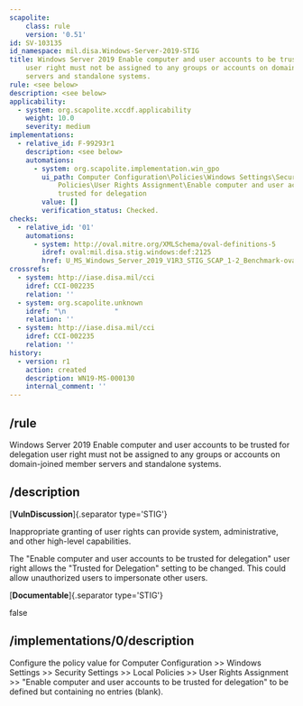 ```yaml
---
scapolite:
    class: rule
    version: '0.51'
id: SV-103135
id_namespace: mil.disa.Windows-Server-2019-STIG
title: Windows Server 2019 Enable computer and user accounts to be trusted for delegation
    user right must not be assigned to any groups or accounts on domain-joined member
    servers and standalone systems.
rule: <see below>
description: <see below>
applicability:
  - system: org.scapolite.xccdf.applicability
    weight: 10.0
    severity: medium
implementations:
  - relative_id: F-99293r1
    description: <see below>
    automations:
      - system: org.scapolite.implementation.win_gpo
        ui_path: Computer Configuration\Policies\Windows Settings\Security Settings\Local
            Policies\User Rights Assignment\Enable computer and user accounts to be
            trusted for delegation
        value: []
        verification_status: Checked.
checks:
  - relative_id: '01'
    automations:
      - system: http://oval.mitre.org/XMLSchema/oval-definitions-5
        idref: oval:mil.disa.stig.windows:def:2125
        href: U_MS_Windows_Server_2019_V1R3_STIG_SCAP_1-2_Benchmark-oval.xml
crossrefs:
  - system: http://iase.disa.mil/cci
    idref: CCI-002235
    relation: ''
  - system: org.scapolite.unknown
    idref: "\n            "
    relation: ''
  - system: http://iase.disa.mil/cci
    idref: CCI-002235
    relation: ''
history:
  - version: r1
    action: created
    description: WN19-MS-000130
    internal_comment: ''
---
```



## /rule

Windows Server 2019 Enable computer and user accounts to be trusted for delegation user right must not be assigned to any groups or accounts on domain-joined member servers and standalone systems.

## /description

[**VulnDiscussion**]{.separator type='STIG'}

Inappropriate granting of user rights can provide system, administrative, and other high-level capabilities.

The "Enable computer and user accounts to be trusted for delegation" user right allows the "Trusted for Delegation" setting to be changed. This could allow unauthorized users to impersonate other users.

[**Documentable**]{.separator type='STIG'}

false

## /implementations/0/description

Configure the policy value for Computer Configuration >> Windows Settings >> Security Settings >> Local Policies >> User Rights Assignment >> "Enable computer and user accounts to be trusted for delegation" to be defined but containing no entries (blank).

